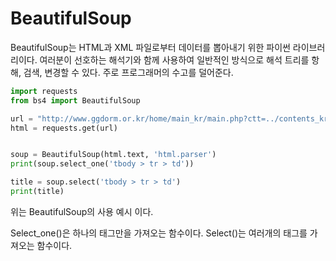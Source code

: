 # BeautifulSoup

BeautifulSoup는 HTML과 XML 파일로부터 데이터를 뽑아내기 위한 파이썬 라이브러리이다. 여러분이 선호하는 해석기와 함께 사용하여 일반적인 방식으로 해석 트리를 항해, 검색, 변경할 수 있다. 주로 프로그래머의 수고를 덜어준다. 

``` python
import requests
from bs4 import BeautifulSoup

url = "http://www.ggdorm.or.kr/home/main_kr/main.php?ctt=../contents_kr/m_5_5&mc=1|5|1"
html = requests.get(url)


soup = BeautifulSoup(html.text, 'html.parser')
print(soup.select_one('tbody > tr > td'))

title = soup.select('tbody > tr > td')
print(title)
```

위는 BeautifulSoup의 사용 예시 이다.

Select_one()은 하나의 태그만을 가져오는 함수이다. Select()는 여러개의 태그를 가져오는 함수이다.